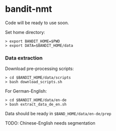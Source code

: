 # bandit-nmt

Code will be ready to use soon.

Set home directory:

~~~~
> export BANDIT_HOME=$PWD
> export DATA=$BANDIT_HOME/data
~~~~

### Data extraction

Download pre-processing scripts:

~~~~
> cd $BANDIT_HOME/data/scripts
> bash download_scripts.sh
~~~~

For German-English:
~~~~
> cd $BANDIT_HOME/data/en-de
> bash extract_data_de_en.sh
~~~~

Data should be ready in `$BAND_HOME/data/en-de/prep`

TODO: Chinese-English needs segmentation
